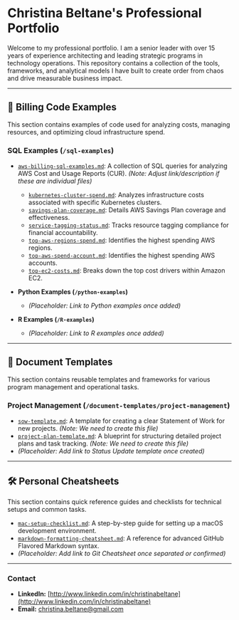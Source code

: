 # Christina Beltane's Professional Portfolio

Welcome to my professional portfolio. I am a senior leader with over 15 years of experience architecting and leading strategic programs in technology operations. This repository contains a collection of the tools, frameworks, and analytical models I have built to create order from chaos and drive measurable business impact.

---

## 📂 Billing Code Examples

This section contains examples of code used for analyzing costs, managing resources, and optimizing cloud infrastructure spend.

### **SQL Examples (`/sql-examples`)** 

* [`aws-billing-sql-examples.md`](./sql-examples/aws-billing-sql-examples.md): A collection of SQL queries for analyzing AWS Cost and Usage Reports (CUR). *(Note: Adjust link/description if these are individual files)*
    * [`kubernetes-cluster-spend.md`](./billing-code-examples/sql-examples/kubernetes-cluster-spend.md): Analyzes infrastructure costs associated with specific Kubernetes clusters.
    * [`savings-plan-coverage.md`](./billing-code-examples/sql-examples/savings-plan-coverage.md): Details AWS Savings Plan coverage and effectiveness.
    * [`service-tagging-status.md`](./billing-code-examples/sql-examples/service-tagging-status.md): Tracks resource tagging compliance for financial accountability.
    * [`top-aws-regions-spend.md`](./billing-code-examples/sql-examples/top-aws-regions-spend.md): Identifies the highest spending AWS regions.
    * [`top-aws-spend-account.md`](./billing-code-examples/sql-examples/top-aws-spend-account.md): Identifies the highest spending AWS accounts.
    * [`top-ec2-costs.md`](./billing-code-examples/sql-examples/top-ec2-costs.md): Breaks down the top cost drivers within Amazon EC2.

* **Python Examples (`/python-examples`)**
    * *(Placeholder: Link to Python examples once added)*

* **R Examples (`/R-examples`)**
    * *(Placeholder: Link to R examples once added)*

---

## 📄 Document Templates

This section contains reusable templates and frameworks for various program management and operational tasks.

### **Project Management (`/document-templates/project-management`)**

* [`sow-template.md`](./document-templates/project-management/sow-template.md): A template for creating a clear Statement of Work for new projects. *(Note: We need to create this file)*
* [`project-plan-template.md`](./document-templates/project-management/project-plan-template.md): A blueprint for structuring detailed project plans and task tracking. *(Note: We need to create this file)*
* *(Placeholder: Add link to Status Update template once created)*

---

## 🛠️ Personal Cheatsheets

This section contains quick reference guides and checklists for technical setups and common tasks.

* [`mac-setup-checklist.md`](./personal-cheat-sheets/mac-setup-checklist.md): A step-by-step guide for setting up a macOS development environment.
* [`markdown-formatting-cheatsheet.md`](./personal-cheat-sheets/markdown-formatting-cheatsheet.md): A reference for advanced GitHub Flavored Markdown syntax.
* *(Placeholder: Add link to Git Cheatsheet once separated or confirmed)*

---

### **Contact**

* **LinkedIn:** [http://www.linkedin.com/in/christinabeltane](http://www.linkedin.com/in/christinabeltane)
* **Email:** christina.beltane@gmail.com
